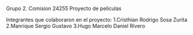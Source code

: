 Grupo 2. Comision 24255
Proyecto de peliculas

Integrantes que colaboraron en el proyecto:
1.Cristhian Rodrigo Sosa Zurita
2.Manrique Sergio Gustavo
3.Hugo Marcelo Daniel Rivero
